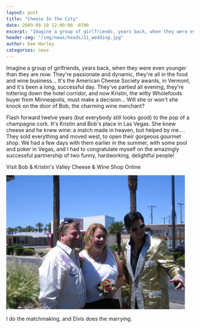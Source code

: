 ```yaml
---
layout: post
title: "Cheese In The City"
date: 2009-08-10 12:00:00 -0700
excerpt: "Imagine a group of girlfriends, years back, when they were even younger than they are now. They're passionate ..."
header-img: "/img/news/heads/11_wedding.jpg"
author: Dee Harley
categories: news
---
```

Imagine a group of girlfriends, years back, when they were even
younger than they are now. They're passionate and dynamic, they're all
in the food and wine business… It's the American Cheese Society
awards, in Vermont, and it's been a long, successful day. They've
partied all evening, they're tottering down the hotel corridor, and
now Kristin, the witty Wholefoods buyer from Minneapolis, must make a
decision… Will she or won't she knock on the door of Bob, the
charming wine merchant?

Flash forward twelve years (but everybody still looks good) to the pop
of a champagne cork. It's Kristin and Bob's place in Las Vegas. She
knew cheese and he knew wine: a match made in heaven, but helped by
me…. They sold everything and moved west, to open their gorgeous
gourmet shop. We had a few days with them earlier in the summer, with
some pool and poker in Vegas, and I had to congratulate myself on the
amazingly successful partnership of two funny, hardworking, delightful
people!

Visit Bob & Kristin's Valley Cheese & Wine Shop Online

![image](/img/news/11_wedding.jpg)

I do the matchmaking, and Elvis does the marrying.



